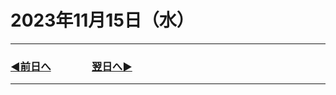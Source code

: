 # 2023年11月15日（水）

---

### [◀️前日へ](https://github.com/yuasys/chatty-journal/blob/main/2023/11/2023-11-14.md)&emsp;&emsp;&emsp;&emsp;[翌日へ▶️](https://github.com/yuasys/chatty-journal/blob/main/2023/11/2023-11-16.md)

---
